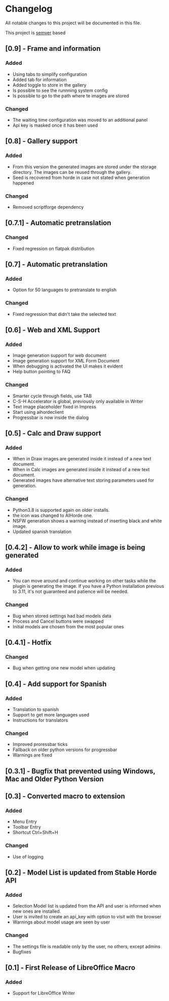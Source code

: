 # Changelog

All notable changes to this project will be documented in this file.

This project is [semver](https://semver.org/) based

## [0.9] - Frame and information

### Added

* Using tabs to simplify configuration
* Added tab for information
* Added toggle to store in the gallery
* Is possible to see the runnning system config
* Is possible to go to the path where te images are stored

### Changed

* The waiting time configuration was moved to an additional panel
* Api key is masked once it has been used

## [0.8] - Gallery support

### Added

* From this version the generated images are stored under the
  storage directory. The images can be reused through the gallery.
* Seed is recovered from horde in case not stated when generation
  happened

### Changed

* Removed scriptforge dependency

## [0.7.1] - Automatic pretranslation

### Changed

* Fixed regression on flatpak distribution


## [0.7] - Automatic pretranslation

### Added

* Option for 50 languages to pretranslate to english

### Changed

* Fixed regression that didn't take the selected text


## [0.6] - Web and XML Support

### Added

* Image generation support for web document
* Image generation support for XML Form Document
* When debugging is activated the UI makes it evident
* Help button pointing to FAQ

### Changed

* Smarter cycle through fields, use TAB
* C-S-H Accelerator is global, previously only available in Writer
* Text image placeholder fixed in Impress
* Start using aihordeclient
* Progressbar is now inside the dialog


## [0.5] - Calc and Draw support

### Added

* When in Draw images are generated inside it instead of a new
  text document.
* When in Calc images are generated inside it instead of a new
  text document.
* Generated images have alternative text storing parameters used for
  generation.

### Changed

* Python3.8 is supported again on older installs.
* the icon was changed to AIHorde one.
* NSFW generation shows a warning instead of inserting black and
  white image.
* Updated spanish translation


## [0.4.2] - Allow to work while image is being generated

### Added

* You can move around and continue working on other tasks while the
plugin is generating the image. If you have a Python installation
previous to 3.11, it's not guaranteed and patience will be needed.

### Changed

* Bug when stored settings had bad models data
* Process and Cancel buttons were swapped
* Initial models are chosen from the most popular ones


## [0.4.1] - Hotfix

### Changed

* Bug when getting one new model when updating


## [0.4] - Add support for Spanish

### Added

* Translation to spanish
* Support to get more languages used
* Instructions for translators

### Changed

* Improved proressbar ticks
* Fallback on older python versions for progressbar
* Warnings are fixed


## [0.3.1] - Bugfix that prevented using Windows, Mac and Older Python Version


## [0.3] - Converted macro to extension

### Added

* Menu Entry
* Toolbar Entry
* Shortcut Ctrl+Shift+H

### Changed

* Use of logging


## [0.2] - Model List is updated from Stable Horde API

### Added
* Selection Model list is updated from the API and user is
   informed when new ones are installed.
* User is invited to create an api_key with option to visit with
   the browser
* Warnings about model usage are seen by user

### Changed
* The settings file is readable only by the user, no others,
   except admins
* Bugfixes


## [0.1] - First Release of LibreOffice Macro

### Added

* Support for LibreOffice Writer

